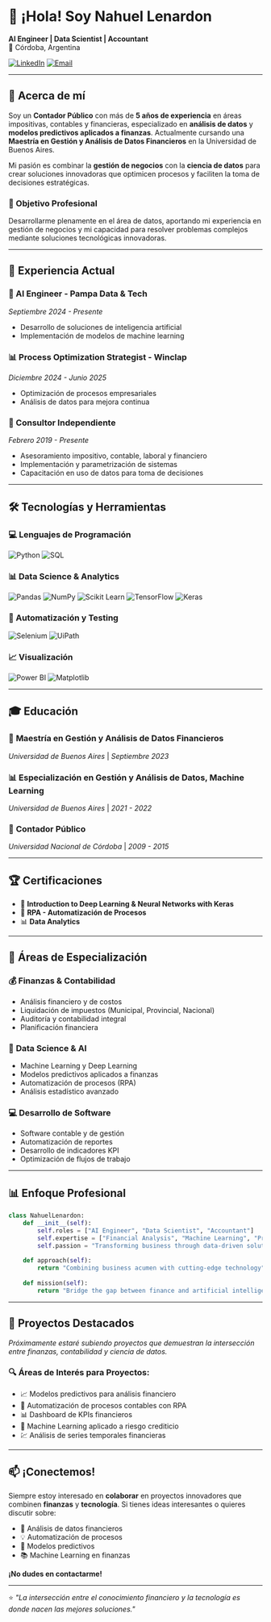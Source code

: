 # 👋 ¡Hola! Soy Nahuel Lenardon

**AI Engineer | Data Scientist | Accountant**  
📍 Córdoba, Argentina

[![LinkedIn](https://img.shields.io/badge/LinkedIn-0077B5?style=for-the-badge&logo=linkedin&logoColor=white)](https://www.linkedin.com/in/nahuellenardon)
[![Email](https://img.shields.io/badge/Email-D14836?style=for-the-badge&logo=gmail&logoColor=white)](mailto:nahuel.lenardon@gmail.com)

---

## 🚀 Acerca de mí

Soy un **Contador Público** con más de **5 años de experiencia** en áreas impositivas, contables y financieras, especializado en **análisis de datos** y **modelos predictivos aplicados a finanzas**. Actualmente cursando una **Maestría en Gestión y Análisis de Datos Financieros** en la Universidad de Buenos Aires.

Mi pasión es combinar la **gestión de negocios** con la **ciencia de datos** para crear soluciones innovadoras que optimicen procesos y faciliten la toma de decisiones estratégicas.

### 🎯 Objetivo Profesional
Desarrollarme plenamente en el área de datos, aportando mi experiencia en gestión de negocios y mi capacidad para resolver problemas complejos mediante soluciones tecnológicas innovadoras.

---

## 💼 Experiencia Actual

### 🤖 AI Engineer - Pampa Data & Tech
*Septiembre 2024 - Presente*
- Desarrollo de soluciones de inteligencia artificial
- Implementación de modelos de machine learning

### 📊 Process Optimization Strategist - Winclap  
*Diciembre 2024 - Junio 2025*
- Optimización de procesos empresariales
- Análisis de datos para mejora continua

### 🏢 Consultor Independiente
*Febrero 2019 - Presente*
- Asesoramiento impositivo, contable, laboral y financiero
- Implementación y parametrización de sistemas
- Capacitación en uso de datos para toma de decisiones

---

## 🛠️ Tecnologías y Herramientas

### 💻 Lenguajes de Programación
![Python](https://img.shields.io/badge/Python-3776AB?style=for-the-badge&logo=python&logoColor=white)
![SQL](https://img.shields.io/badge/SQL-4479A1?style=for-the-badge&logo=postgresql&logoColor=white)

### 📊 Data Science & Analytics
![Pandas](https://img.shields.io/badge/Pandas-150458?style=for-the-badge&logo=pandas&logoColor=white)
![NumPy](https://img.shields.io/badge/NumPy-013243?style=for-the-badge&logo=numpy&logoColor=white)
![Scikit Learn](https://img.shields.io/badge/Scikit_Learn-F7931E?style=for-the-badge&logo=scikit-learn&logoColor=white)
![TensorFlow](https://img.shields.io/badge/TensorFlow-FF6F00?style=for-the-badge&logo=tensorflow&logoColor=white)
![Keras](https://img.shields.io/badge/Keras-D00000?style=for-the-badge&logo=keras&logoColor=white)

### 🔧 Automatización y Testing
![Selenium](https://img.shields.io/badge/Selenium-43B02A?style=for-the-badge&logo=selenium&logoColor=white)
![UiPath](https://img.shields.io/badge/UiPath-FF6600?style=for-the-badge&logo=uipath&logoColor=white)

### 📈 Visualización
![Power BI](https://img.shields.io/badge/Power_BI-F2C811?style=for-the-badge&logo=powerbi&logoColor=black)
![Matplotlib](https://img.shields.io/badge/Matplotlib-11557C?style=for-the-badge&logo=matplotlib&logoColor=white)

---

## 🎓 Educación

### 🎯 **Maestría en Gestión y Análisis de Datos Financieros**
*Universidad de Buenos Aires* | *Septiembre 2023*

### 📊 **Especialización en Gestión y Análisis de Datos, Machine Learning**
*Universidad de Buenos Aires* | *2021 - 2022*

### 💼 **Contador Público**
*Universidad Nacional de Córdoba* | *2009 - 2015*

---

## 🏆 Certificaciones

- 🧠 **Introduction to Deep Learning & Neural Networks with Keras**
- 🤖 **RPA - Automatización de Procesos**
- 📊 **Data Analytics**

---

## 🌟 Áreas de Especialización

### 💰 **Finanzas & Contabilidad**
- Análisis financiero y de costos
- Liquidación de impuestos (Municipal, Provincial, Nacional)
- Auditoría y contabilidad integral
- Planificación financiera

### 🤖 **Data Science & AI**
- Machine Learning y Deep Learning
- Modelos predictivos aplicados a finanzas
- Automatización de procesos (RPA)
- Análisis estadístico avanzado

### 💻 **Desarrollo de Software**
- Software contable y de gestión
- Automatización de reportes
- Desarrollo de indicadores KPI
- Optimización de flujos de trabajo

---

## 📊 Enfoque Profesional

```python
class NahuelLenardon:
    def __init__(self):
        self.roles = ["AI Engineer", "Data Scientist", "Accountant"]
        self.expertise = ["Financial Analysis", "Machine Learning", "Process Automation"]
        self.passion = "Transforming business through data-driven solutions"
    
    def approach(self):
        return "Combining business acumen with cutting-edge technology"
    
    def mission(self):
        return "Bridge the gap between finance and artificial intelligence"
```

---

## 🚀 Proyectos Destacados

*Próximamente estaré subiendo proyectos que demuestran la intersección entre finanzas, contabilidad y ciencia de datos.*

### 🔍 Áreas de Interés para Proyectos:
- 📈 Modelos predictivos para análisis financiero
- 🤖 Automatización de procesos contables con RPA
- 📊 Dashboard de KPIs financieros
- 🧠 Machine Learning aplicado a riesgo crediticio
- 💹 Análisis de series temporales financieras

---

## 📫 ¡Conectemos!

Siempre estoy interesado en **colaborar** en proyectos innovadores que combinen **finanzas** y **tecnología**. Si tienes ideas interesantes o quieres discutir sobre:

- 🤝 Análisis de datos financieros
- 💡 Automatización de procesos
- 🔬 Modelos predictivos
- 📚 Machine Learning en finanzas

**¡No dudes en contactarme!**

---

⭐ *"La intersección entre el conocimiento financiero y la tecnología es donde nacen las mejores soluciones."*
